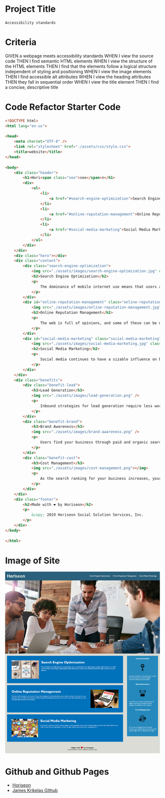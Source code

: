 # Project Title
    Accessibility standards

# Criteria
GIVEN a webpage meets accessibility standards
WHEN I view the source code
THEN I find semantic HTML elements
WHEN I view the structure of the HTML elements
THEN I find that the elements follow a logical structure independent of styling and positioning
WHEN I view the image elements
THEN I find accessible alt attributes
WHEN I view the heading attributes
THEN they fall in sequential order
WHEN I view the title element
THEN I find a concise, descriptive title

# Code Refactor Starter Code
```html
<!DOCTYPE html>
<html lang="en-us">

<head>
    <meta charset="UTF-8" />
    <link rel="stylesheet" href="./assets/css/style.css">
    <title>website</title>
</head>

<body>
    <div class="header">
        <h1>Hori<span class="seo">seo</span>n</h1>
        <div>
            <ul>
                <li>
                    <a href="#search-engine-optimization">Search Engine Optimization</a>
                </li>
                <li>
                    <a href="#online-reputation-management">Online Reputation Management</a>
                </li>
                <li>
                    <a href="#social-media-marketing">Social Media Marketing</a>
                </li>
            </ul>
        </div>
    </div>
    <div class="hero"></div>
    <div class="content">
        <div class="search-engine-optimization">
            <img src="./assets/images/search-engine-optimization.jpg" class="float-left" />
            <h2>Search Engine Optimization</h2>
            <p>
                The dominance of mobile internet use means that users are searching for the right business as they travel, shop, or sit on their couch at home. Search Engine Optimization (SEO) allows you to increase your visibility and find the right customers for your business.
            </p>
        </div>
        <div id="online-reputation-management" class="online-reputation-management">
            <img src="./assets/images/online-reputation-management.jpg" class="float-right" />
            <h2>Online Reputation Management</h2>
            <p>
                The web is full of opinions, and some of these can be negative. Social media allows anyone with an internet connection to say whatever they want about your business. Online Reputation Management gives you the control over what potential customers see when they search for your business.
            </p>
        </div>
        <div id="social-media-marketing" class="social-media-marketing">
            <img src="./assets/images/social-media-marketing.jpg" class="float-left" />
            <h2>Social Media Marketing</h2>
            <p>
                Social media continues to have a sizable influence on buying habits. Social media marketing helps you determine which platforms are suited to your brand, using analytics to find the right markets and increase your lead generation.
            </p>
        </div>
    </div>
    <div class="benefits">
        <div class="benefit-lead">
            <h3>Lead Generation</h3>
            <img src="./assets/images/lead-generation.png" />
            <p>
                Inbound strategies for lead generation require less work for your business, bringing customers directly to your website.
            </p>
        </div>
        <div class="benefit-brand">
            <h3>Brand Awareness</h3>
            <img src="./assets/images/brand-awareness.png" />
            <p>
                Users find your business through paid and organic searches, increasing the search ranking and visibility for your business.
            </p>
        </div>
        <div class="benefit-cost">
            <h3>Cost Management</h3>
            <img src="./assets/images/cost-management.png"></img>
            <p>
                As the search ranking for your business increases, your advertising costs decrease, and you no longer need to advertise your page.
            </p>
        </div>
    </div>
    <div class="footer">
        <h2>Made with ❤️️ by Horiseon</h2>
        <p>
            &copy; 2019 Horiseon Social Solution Services, Inc.
        </p>
    </div>
</body>

</html>
```

# Image of Site
![Horiseon Image](https://github.com/jkrikelas/urban-octo-telegram/blob/main/urban-octo-telegram/Develop/assets/images/screencapture-jkrikelas-github-io-urban-octo-telegram-urban-octo-telegram-Develop-2020-12-05-19_06_09.png)

# Github and Github Pages
* [Horiseon](https://jkrikelas.github.io/urban-octo-telegram/urban-octo-telegram/Develop/ "Horiseon")
* [James Krikelas Github](https://github.com/jkrikelas/urban-octo-telegram)
